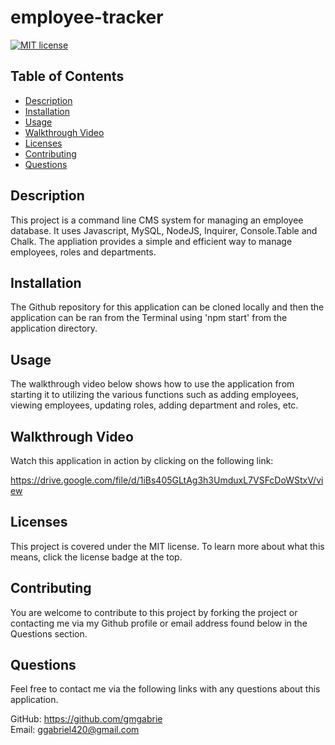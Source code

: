 # employee-tracker

  [![MIT license](https://img.shields.io/badge/License-MIT-blue.svg)](https://lbesson.mit-license.org/)

  ## Table of Contents
  * [Description](#description)
  * [Installation](#installation)
  * [Usage](#usage)
  * [Walkthrough Video](#walkthrough-video)
  * [Licenses](#licenses)
  * [Contributing](#contributing)
  * [Questions](#questions)

  ## Description
  This project is a command line CMS system for managing an employee database.  It uses Javascript, MySQL, NodeJS, Inquirer, Console.Table and Chalk.  The appliation provides a simple and efficient way to manage employees, roles and departments.  

  ## Installation
  The Github repository for this application can be cloned locally and then the application can be ran from the Terminal using 'npm start' from the application directory.

  ## Usage
  The walkthrough video below shows how to use the application from starting it to utilizing the various functions such as adding employees, viewing employees, updating roles, adding department and roles, etc.  

  ## Walkthrough Video
  Watch this application in action by clicking on the following link:

  https://drive.google.com/file/d/1iBs405GLtAg3h3UmduxL7VSFcDoWStxV/view

  ## Licenses
  This project is covered under the MIT license. To learn more about what this means, click the license badge at the top.

  ## Contributing
  You are welcome to contribute to this project by forking the project or contacting me via my Github profile or email address found below in the Questions section.  

  ## Questions
  Feel free to contact me via the following links with any questions about this application.
  
  GitHub: https://github.com/gmgabrie  
  Email: ggabriel420@gmail.com

